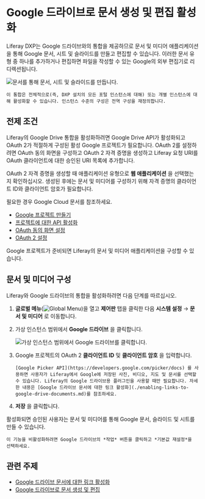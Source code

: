 # Google 드라이브로 문서 생성 및 편집 활성화

Liferay DXP는 Google 드라이브와의 통합을 제공하므로 문서 및 미디어 애플리케이션을 통해 Google 문서, 시트 및 슬라이드를 만들고 편집할 수 있습니다. 이러한 문서 유형 중 하나를 추가하거나 편집하면 파일을 작성할 수 있는 Google의 외부 편집기로 리디렉션됩니다.

![문서를 통해 문서, 시트 및 슬라이드를 만듭니다.](./enabling-document-creation-and-editing-with-google-drive/images/01.png)

```{note}
이 통합은 전체적으로(즉, DXP 설치의 모든 포털 인스턴스에 대해) 또는 개별 인스턴스에 대해 활성화할 수 있습니다. 인스턴스 수준의 구성은 전역 구성을 재정의합니다.
```

## 전제 조건

Liferay의 Google Drive 통합을 활성화하려면 Google Drive API가 활성화되고 OAuth 2가 적절하게 구성된 활성 Google 프로젝트가 필요합니다. OAuth 2를 설정하려면 OAuth 동의 화면을 구성하고 OAuth 2 자격 증명을 생성하고 Liferay 요청 URI를 OAuth 클라이언트에 대한 승인된 URI 목록에 추가합니다.

OAuth 2 자격 증명을 생성할 때 애플리케이션 유형으로 **웹 애플리케이션** 을 선택했는지 확인하십시오. 생성된 후에는 문서 및 미디어를 구성하기 위해 자격 증명의 클라이언트 ID와 클라이언트 암호가 필요합니다.

필요한 경우 Google Cloud 문서를 참조하세요.

* [Google 프로젝트 만들기](https://support.google.com/googleapi/answer/6251787?hl=en&ref_topic=7014522)
* [프로젝트에 대한 API 활성화](https://support.google.com/googleapi/answer/6158841)
* [OAuth 동의 화면 설정](https://support.google.com/cloud/answer/10311615?hl=en)
* [OAuth 2 설정](https://support.google.com/cloud/answer/6158849)

Google 프로젝트가 준비되면 Liferay의 문서 및 미디어 애플리케이션을 구성할 수 있습니다.

## 문서 및 미디어 구성

Liferay와 Google 드라이브의 통합을 활성화하려면 다음 단계를 따르십시오.

1. **글로벌 메뉴**(![Global Menu](../../../../images/icon-applications-menu.png))을 열고 **제어판** 탭을 클릭한 다음 **시스템 설정** &rarr; **문서 및 미디어** 로 이동합니다.

1. 가상 인스턴스 범위에서 **Google 드라이브** 을 클릭합니다.

    ![가상 인스턴스 범위에서 Google 드라이브를 클릭합니다.](./enabling-document-creation-and-editing-with-google-drive/images/02.png)

1. Google 프로젝트의 OAuth 2 **클라이언트 ID** 및 **클라이언트 암호** 을 입력합니다.

   ```{note}
   [Google Picker API](https://developers.google.com/picker/docs) 를 사용하면 사용자가 Liferay에서 Google에 저장된 사진, 비디오, 지도 및 문서를 선택할 수 있습니다. Liferay의 Google 드라이브용 플러그인을 사용할 때만 필요합니다. 자세한 내용은 [Google 드라이브 문서에 대한 링크 활성화](./enabling-links-to-google-drive-documents.md)를 참조하세요.
   ```

1. **저장** 을 클릭합니다.

활성화되면 승인된 사용자는 문서 및 미디어를 통해 Google 문서, 슬라이드 및 시트를 만들 수 있습니다.

```{note}
이 기능을 비활성화하려면 Google 드라이브의 *작업* 버튼을 클릭하고 *기본값 재설정*을 선택하세요.
```

## 관련 주제

* [Google 드라이브 문서에 대한 링크 활성화](./enabling-links-to-google-drive-documents.md)
* [Google 드라이브로 문서 생성 및 편집](../../uploading-and-managing/creating-documents/creating-and-editing-documents-with-google-drive.md)
